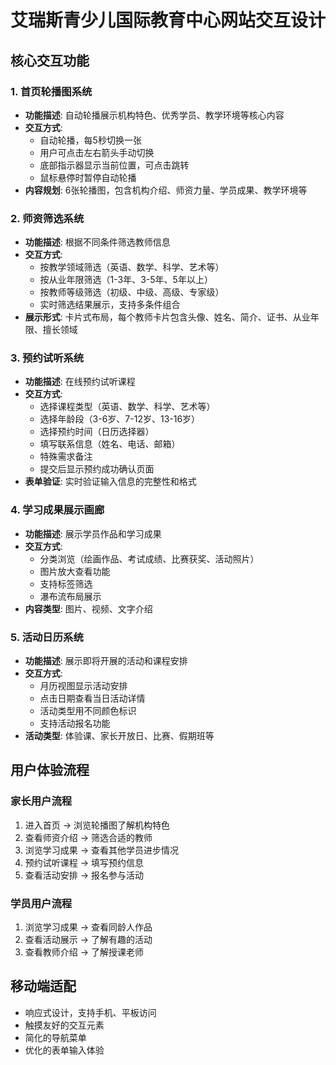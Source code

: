 # 艾瑞斯青少儿国际教育中心网站交互设计

## 核心交互功能

### 1. 首页轮播图系统
- **功能描述**: 自动轮播展示机构特色、优秀学员、教学环境等核心内容
- **交互方式**: 
  - 自动轮播，每5秒切换一张
  - 用户可点击左右箭头手动切换
  - 底部指示器显示当前位置，可点击跳转
  - 鼠标悬停时暂停自动轮播
- **内容规划**: 6张轮播图，包含机构介绍、师资力量、学员成果、教学环境等

### 2. 师资筛选系统
- **功能描述**: 根据不同条件筛选教师信息
- **交互方式**:
  - 按教学领域筛选（英语、数学、科学、艺术等）
  - 按从业年限筛选（1-3年、3-5年、5年以上）
  - 按教师等级筛选（初级、中级、高级、专家级）
  - 实时筛选结果展示，支持多条件组合
- **展示形式**: 卡片式布局，每个教师卡片包含头像、姓名、简介、证书、从业年限、擅长领域

### 3. 预约试听系统
- **功能描述**: 在线预约试听课程
- **交互方式**:
  - 选择课程类型（英语、数学、科学、艺术等）
  - 选择年龄段（3-6岁、7-12岁、13-16岁）
  - 选择预约时间（日历选择器）
  - 填写联系信息（姓名、电话、邮箱）
  - 特殊需求备注
  - 提交后显示预约成功确认页面
- **表单验证**: 实时验证输入信息的完整性和格式

### 4. 学习成果展示画廊
- **功能描述**: 展示学员作品和学习成果
- **交互方式**:
  - 分类浏览（绘画作品、考试成绩、比赛获奖、活动照片）
  - 图片放大查看功能
  - 支持标签筛选
  - 瀑布流布局展示
- **内容类型**: 图片、视频、文字介绍

### 5. 活动日历系统
- **功能描述**: 展示即将开展的活动和课程安排
- **交互方式**:
  - 月历视图显示活动安排
  - 点击日期查看当日活动详情
  - 活动类型用不同颜色标识
  - 支持活动报名功能
- **活动类型**: 体验课、家长开放日、比赛、假期班等

## 用户体验流程

### 家长用户流程
1. 进入首页 → 浏览轮播图了解机构特色
2. 查看师资介绍 → 筛选合适的教师
3. 浏览学习成果 → 查看其他学员进步情况
4. 预约试听课程 → 填写预约信息
5. 查看活动安排 → 报名参与活动

### 学员用户流程
1. 浏览学习成果 → 查看同龄人作品
2. 查看活动展示 → 了解有趣的活动
3. 查看教师介绍 → 了解授课老师

## 移动端适配
- 响应式设计，支持手机、平板访问
- 触摸友好的交互元素
- 简化的导航菜单
- 优化的表单输入体验